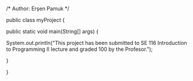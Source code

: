 /*
Author: Erşen Pamuk
*/


public class myProject {


  public static void main(String[] args) {
  
  
System.out.println("This project has been submitted to SE 116 Introduction to Programming II lecture and graded 100 by the Profesor.");


  }
  
}  
